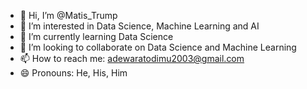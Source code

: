 - 👋 Hi, I’m @Matis_Trump
- 👀 I’m interested in Data Science, Machine Learning and AI
- 🌱 I’m currently learning Data Science
- 💞️ I’m looking to collaborate on Data Science and Machine Learning
- 📫 How to reach me: adewaratodimu2003@gmail.com
- 😄 Pronouns: He, His, Him

<!---
Matis-Trump/Matis-Trump is a ✨ special ✨ repository because its `README.md` (this file) appears on your GitHub profile.
You can click the Preview link to take a look at your changes.
--->
